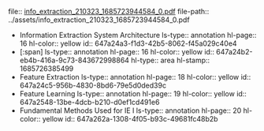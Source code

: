 file:: [info_extraction_210323_1685723944584_0.pdf](../assets/info_extraction_210323_1685723944584_0.pdf)
file-path:: ../assets/info_extraction_210323_1685723944584_0.pdf

- Information Extraction System Architecture
  ls-type:: annotation
  hl-page:: 16
  hl-color:: yellow
  id:: 647a24a3-f1d3-42b5-8062-f45a029c40e4
- [:span]
  ls-type:: annotation
  hl-page:: 16
  hl-color:: yellow
  id:: 647a24b2-eb4b-416a-9c73-843672998864
  hl-type:: area
  hl-stamp:: 1685726385499
- Feature Extraction
  ls-type:: annotation
  hl-page:: 18
  hl-color:: yellow
  id:: 647a24c5-956b-4830-8bd6-79e5d0ded39c
- Feature Learning
  ls-type:: annotation
  hl-page:: 19
  hl-color:: yellow
  id:: 647a2548-13be-4dcb-b210-d0ef1cd491e6
- Fundamental Methods Used for IE I
  ls-type:: annotation
  hl-page:: 20
  hl-color:: yellow
  id:: 647a262a-1308-4f05-b93c-49681fc48b2b